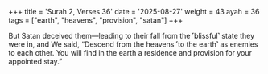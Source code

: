 +++
title = 'Surah 2, Verses 36'
date = '2025-08-27'
weight = 43
ayah = 36
tags = ["earth", "heavens", "provision", "satan"]
+++

But Satan deceived them—leading to their fall from the ˹blissful˺ state they were in, and We said, “Descend from the heavens ˹to the earth˺ as enemies to each other. You will find in the earth a residence and provision for your appointed stay.”